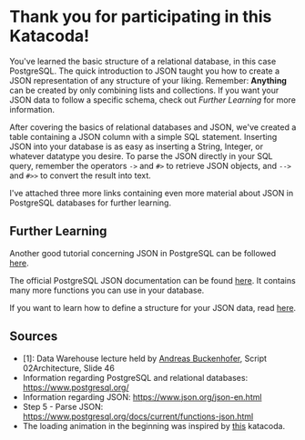 # Thank you for participating in this Katacoda!

You've learned the basic structure of a relational database, in this case PostgreSQL. The quick introduction to JSON
taught you how to create a JSON representation of any structure of your liking. Remember: **Anything** can be created by
only combining lists and collections. If you want your JSON data to follow a specific schema, check out *Further
Learning* for more information.

After covering the basics of relational databases and JSON, we've created a table containing a JSON column with a simple
SQL statement. Inserting JSON into your database is as easy as inserting a String, Integer, or whatever datatype you
desire. To parse the JSON directly in your SQL query, remember the operators `->` and `#>` to retrieve JSON objects,
and `-->` and `#>>` to convert the result into text.

I've attached three more links containing even more material about JSON in PostgreSQL databases for further learning.

## Further Learning

Another good tutorial concerning JSON in PostgreSQL can be
followed [here](https://www.postgresqltutorial.com/postgresql-json/).

The official PostgreSQL JSON documentation can be
found [here](https://www.postgresql.org/docs/current/functions-json.html). It contains many more functions you can use
in your database.

If you want to learn how to define a structure for your JSON data, read [here](https://json-schema.org/).

## Sources

- [1]: Data Warehouse lecture held by [Andreas Buckenhofer](https://www.katacoda.com/buckenhofer), Script
  02Architecture, Slide 46
- Information regarding PostgreSQL and relational databases: https://www.postgresql.org/
- Information regarding JSON: https://www.json.org/json-en.html
- Step 5 - Parse JSON: https://www.postgresql.org/docs/current/functions-json.html
- The loading animation in the beginning was inspired
  by [this](https://katacoda.com/scenario-examples/scenarios/displaying-progress-spinner) katacoda.
